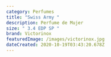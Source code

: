 ```yaml
---
category: Perfumes
title: "Swiss Army "
description: Perfume de Mujer
size: " 3.4 EDP SP "
brand: Victorinox
featuredImage: /images/victorinox.jpg
dateCreated: 2020-10-19T03:43:20.678Z
---
```

